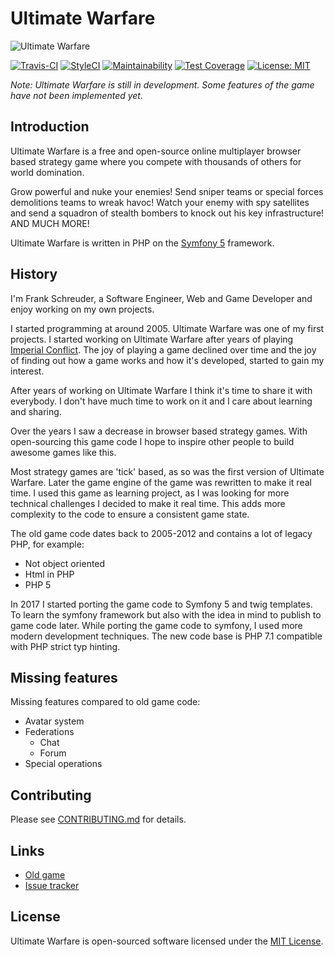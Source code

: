 Ultimate Warfare
================

![Ultimate Warfare](https://raw.githubusercontent.com/FrankProjects/UltimateWarfare/master/public/images/banner.jpg)

[![Travis-CI](https://api.travis-ci.org/FrankProjects/UltimateWarfare.svg)](https://travis-ci.org/FrankProjects/UltimateWarfare)
[![StyleCI](https://github.styleci.io/repos/126375561/shield)](https://github.styleci.io/repos/126375561)
[![Maintainability](https://api.codeclimate.com/v1/badges/2aecf6889aa57d760beb/maintainability)](https://codeclimate.com/github/FrankProjects/UltimateWarfare/maintainability)
[![Test Coverage](https://api.codeclimate.com/v1/badges/2aecf6889aa57d760beb/test_coverage)](https://codeclimate.com/github/FrankProjects/UltimateWarfare/test_coverage)
[![License: MIT](https://img.shields.io/badge/License-MIT-yellow.svg)](https://opensource.org/licenses/MIT)

*Note: Ultimate Warfare is still in development. Some features of the game have not been implemented yet.*


## Introduction

Ultimate Warfare is a free and open-source online multiplayer browser based strategy game where you compete with thousands of others for world domination.

Grow powerful and nuke your enemies! Send sniper teams or special forces demolitions teams to wreak havoc! Watch your enemy with spy satellites and send a squadron of stealth bombers to knock out his key infrastructure! AND MUCH MORE!

Ultimate Warfare is written in PHP on the [Symfony 5](https://symfony.com) framework.

## History

I'm Frank Schreuder, a Software Engineer, Web and Game Developer and enjoy working on my own projects.

I started programming at around 2005. Ultimate Warfare was one of my first projects. I started working on Ultimate Warfare after years of playing [Imperial Conflict](https://imperialconflict.com). The joy of playing a game declined over time and the joy of finding out how a game works and how it's developed, started to gain my interest.

After years of working on Ultimate Warfare I think it's time to share it with everybody. I don't have much time to work on it and I care about learning and sharing.

Over the years I saw a decrease in browser based strategy games. With open-sourcing this game code I hope to inspire other people to build awesome games like this.

Most strategy games are 'tick' based, as so was the first version of Ultimate Warfare. Later the game engine of the game was rewritten to make it real time. I used this game as learning project, as I was looking for more technical challenges I decided to make it real time. This adds more complexity to the code to ensure a consistent game state.

The old game code dates back to 2005-2012 and contains a lot of legacy PHP, for example:
- Not object oriented
- Html in PHP
- PHP 5

In 2017 I started porting the game code to Symfony 5 and twig templates. To learn the symfony framework but also with the idea in mind to publish to game code later.
While porting the game code to symfony, I used more modern development techniques.
The new code base is PHP 7.1 compatible with PHP strict typ hinting.


## Missing features

Missing features compared to old game code:
- Avatar system
- Federations
    - Chat
    - Forum
- Special operations


## Contributing

Please see [CONTRIBUTING.md](CONTRIBUTING.md) for details.


## Links

- [Old game](https://ultimate-warfare.com)
- [Issue tracker](https://github.com/FrankProjects/UltimateWarfare/issues)


## License

Ultimate Warfare is open-sourced software licensed under the [MIT License](https://opensource.org/licenses/MIT).
